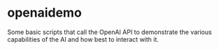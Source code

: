 # openaidemo

Some basic scripts that call the OpenAI API to demonstrate the various capabilities of the AI and how best to interact with it.
